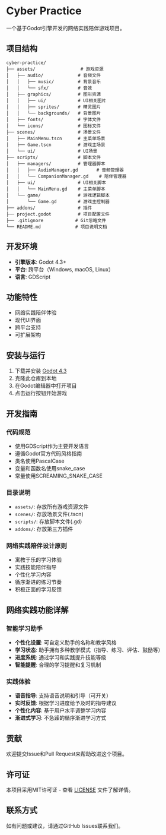 # Cyber Practice

一个基于Godot引擎开发的网络实践陪伴游戏项目。

## 项目结构

```
cyber-practice/
├── assets/                 # 游戏资源
│   ├── audio/             # 音频文件
│   │   ├── music/         # 背景音乐
│   │   └── sfx/           # 音效
│   ├── graphics/          # 图形资源
│   │   ├── ui/            # UI相关图片
│   │   ├── sprites/       # 精灵图片
│   │   └── backgrounds/   # 背景图片
│   ├── fonts/             # 字体文件
│   └── icons/             # 图标文件
├── scenes/                # 场景文件
│   ├── MainMenu.tscn      # 主菜单场景
│   ├── Game.tscn          # 游戏主场景
│   └── ui/                # UI场景
├── scripts/               # 脚本文件
│   ├── managers/          # 管理器脚本
│   │   ├── AudioManager.gd       # 音频管理器
│   │   └── CompanionManager.gd    # 陪伴管理器
│   ├── ui/                # UI相关脚本
│   │   └── MainMenu.gd    # 主菜单脚本
│   └── game/              # 游戏逻辑脚本
│       └── Game.gd        # 游戏主控制器
├── addons/                # 插件
├── project.godot          # 项目配置文件
├── .gitignore            # Git忽略文件
└── README.md             # 项目说明文档
```

## 开发环境

- **引擎版本**: Godot 4.3+
- **平台**: 跨平台（Windows, macOS, Linux）
- **语言**: GDScript

## 功能特性

- 网络实践陪伴体验
- 现代UI界面
- 跨平台支持
- 可扩展架构

## 安装与运行

1. 下载并安装 [Godot 4.3](https://godotengine.org/download)
2. 克隆此仓库到本地
3. 在Godot编辑器中打开项目
4. 点击运行按钮开始游戏

## 开发指南

### 代码规范

- 使用GDScript作为主要开发语言
- 遵循Godot官方代码风格指南
- 类名使用PascalCase
- 变量和函数名使用snake_case
- 常量使用SCREAMING_SNAKE_CASE

### 目录说明

- `assets/`: 存放所有游戏资源文件
- `scenes/`: 存放场景文件(.tscn)
- `scripts/`: 存放脚本文件(.gd)
- `addons/`: 存放第三方插件

### 网络实践陪伴设计原则

- 寓教于乐的学习体验
- 实践技能陪伴指导
- 个性化学习内容
- 循序渐进的练习节奏
- 积极正面的学习反馈

## 网络实践功能详解

### 智能学习助手
- **个性化设置**: 可自定义助手的名称和教学风格
- **学习状态**: 助手拥有多种教学模式（指导、练习、评估、鼓励等）
- **进度系统**: 通过学习和实践提升技能等级
- **智能提醒**: 合理的学习提醒和复习机制

### 实践体验
- **语音指导**: 支持语音说明和引导（可开关）
- **实时反馈**: 根据学习进度给予及时的指导建议
- **个性化内容**: 基于用户水平调整学习内容
- **渐进式学习**: 不急躁的循序渐进学习方式

## 贡献

欢迎提交Issue和Pull Request来帮助改进这个项目。

## 许可证

本项目采用MIT许可证 - 查看 [LICENSE](LICENSE) 文件了解详情。

## 联系方式

如有问题或建议，请通过GitHub Issues联系我们。
